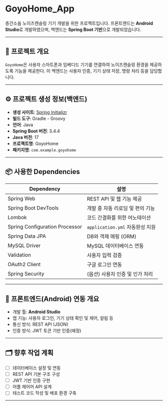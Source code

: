 # GoyoHome_App

층간소음 노이즈캔슬링 기기 개발을 위한 프로젝트입니다.
프론트엔드는 **Android Studio**로 개발하였으며, 백엔드는 **Spring Boot 기반**으로 개발되었습니다.

---

## 📌 프로젝트 개요

`GoyoHome`은 사용자 스마트폰과 임베디드 기기를 연결하여 노이즈캔슬링 환경을 제공하도록 기능을 제공한다. 
이 백엔드는 사용자 인증, 기기 상태 저장, 명령 처리 등을 담당합니다.

---

## ⚙️ 프로젝트 생성 정보(백엔드)

- **생성 사이트**: [Spring Initializr](https://start.spring.io)
- **빌드 도구**: Gradle - Groovy
- **언어**: Java
- **Spring Boot 버전**: 3.4.4
- **Java 버전**: 17
- **프로젝트명**: GoyoHome
- **패키지명**: `com.example.goyohome`

---

## 📦 사용한 Dependencies

| Dependency | 설명 |
|------------|------|
| Spring Web | REST API 및 웹 기능 제공 |
| Spring Boot DevTools | 개발 중 자동 리로딩 및 편의 기능 |
| Lombok | 코드 간결화를 위한 어노테이션 |
| Spring Configuration Processor | `application.yml` 자동완성 지원 |
| Spring Data JPA | DB와 객체 매핑 (ORM) |
| MySQL Driver | MySQL 데이터베이스 연동 |
| Validation | 사용자 입력 검증 |
| OAuth2 Client | 구글 로그인 연동 |
| Spring Security | (옵션) 사용자 인증 및 인가 처리 |

---

## 📱 프론트엔드(Android) 연동 개요

- 개발 툴: **Android Studio**
- 앱 기능: 사용자 로그인, 기기 상태 확인 및 제어, 알림 등
- 통신 방식: REST API (JSON)
- 인증 방식: JWT 토큰 기반 인증(예정)

---

## 🗂️ 향후 작업 계획

- [ ] 데이터베이스 설정 및 연동
- [ ] REST API 기본 구조 구성
- [ ] JWT 기반 인증 구현
- [ ] 어플 제어어 API 설계
- [ ] 테스트 코드 작성 및 배포 환경 구축

---
